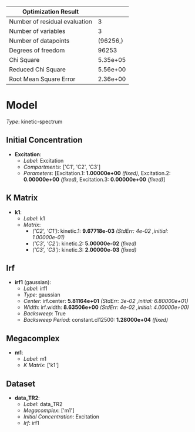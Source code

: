 Optimization Result            |            |
-------------------------------|------------|
 Number of residual evaluation |          3 |
           Number of variables |          3 |
          Number of datapoints |   (96256,) |
            Degrees of freedom |      96253 |
                    Chi Square |   5.35e+05 |
            Reduced Chi Square |   5.56e+00 |
        Root Mean Square Error |   2.36e+00 |


# Model

_Type_: kinetic-spectrum

## Initial Concentration

* **Excitation**:
  * *Label*: Excitation
  * *Compartments*: ['C1', 'C2', 'C3']
  * *Parameters*: [Excitation.1: **1.00000e+00** *(fixed)*, Excitation.2: **0.00000e+00** *(fixed)*, Excitation.3: **0.00000e+00** *(fixed)*]

## K Matrix

* **k1**:
  * *Label*: k1
  * *Matrix*: 
    * *('C2', 'C1')*: kinetic.1: **9.67718e-03** *(StdErr: 4e-02 ,initial: 1.00000e-01)*
    * *('C3', 'C2')*: kinetic.2: **5.00000e-02** *(fixed)*
    * *('C3', 'C3')*: kinetic.3: **2.00000e-03** *(fixed)*
  

## Irf

* **irf1** (gaussian):
  * *Label*: irf1
  * *Type*: gaussian
  * *Center*: irf.center: **5.81164e+01** *(StdErr: 3e-02 ,initial: 6.80000e+01)*
  * *Width*: irf.width: **8.63506e+00** *(StdErr: 4e-02 ,initial: 4.00000e+00)*
  * *Backsweep*: True
  * *Backsweep Period*: constant.cI12500: **1.28000e+04** *(fixed)*

## Megacomplex

* **m1**:
  * *Label*: m1
  * *K Matrix*: ['k1']

## Dataset

* **data_TR2**:
  * *Label*: data_TR2
  * *Megacomplex*: ['m1']
  * *Initial Concentration*: Excitation
  * *Irf*: irf1

